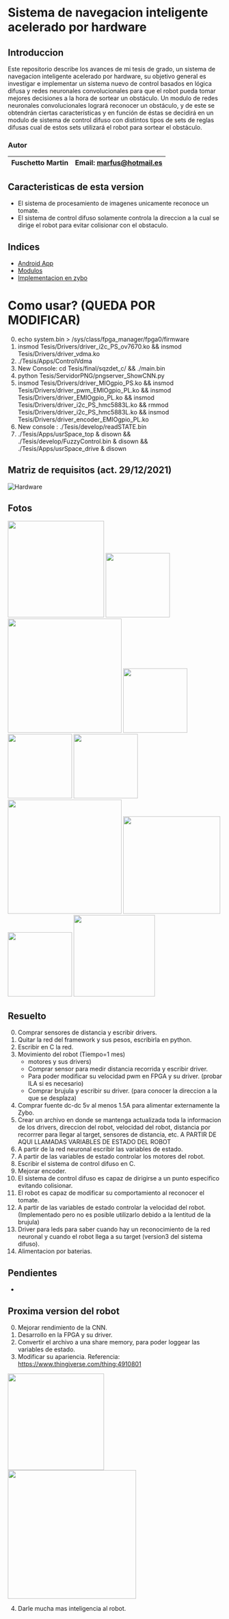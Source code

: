 # Sistema de navegacion inteligente acelerado por hardware

## Introduccion 

Este repositorio describe los avances de mi tesis de grado, un sistema de navegacion inteligente acelerado por hardware, su objetivo general es investigar e implementar un sistema nuevo de control basados en lógica difusa y redes neuronales convolucionales para que el robot pueda tomar mejores decisiones a la hora de sortear un obstáculo. Un modulo de redes neuronales convolucionales logrará reconocer un obstáculo, y de este se obtendrán ciertas características y en función de éstas se decidirá en un modulo de sistema de control difuso con distintos tipos de sets de reglas difusas cual de estos sets utilizará el robot para sortear el obstáculo.

### Autor

| Fuschetto Martin         | Email: <marfus@hotmail.es>
|:-------------------------:|:-------------------------:

## Caracteristicas de esta version

* El sistema de procesamiento de imagenes unicamente reconoce un tomate.
* El sistema de control difuso solamente controla la direccion a la cual se dirige el robot para evitar colisionar con el obstaculo.

## Indices

* [Android App](https://github.com/Fuschetto97/Tesis/tree/main/AndroidApp)
* [Modulos](https://github.com/Fuschetto97/Tesis/tree/main/Modulos)
* [Implementacion en zybo](https://github.com/Fuschetto97/Tesis/tree/main/Petalinux_Projects)

# Como usar? (QUEDA POR MODIFICAR)

0) echo system.bin > /sys/class/fpga_manager/fpga0/firmware
1) insmod Tesis/Drivers/driver_i2c_PS_ov7670.ko && insmod Tesis/Drivers/driver_vdma.ko
2) ./Tesis/Apps/ControlVdma 
3) New Console: cd Tesis/final/sqzdet_c/ && ./main.bin 
4) python Tesis/ServidorPNG/pngserver_ShowCNN.py
5) insmod Tesis/Drivers/driver_MIOgpio_PS.ko && insmod Tesis/Drivers/driver_pwm_EMIOgpio_PL.ko && insmod Tesis/Drivers/driver_EMIOgpio_PL.ko && insmod Tesis/Drivers/driver_i2c_PS_hmc5883L.ko && rmmod Tesis/Drivers/driver_i2c_PS_hmc5883L.ko && insmod Tesis/Drivers/driver_encoder_EMIOgpio_PL.ko
7) New console : ./Tesis/develop/readSTATE.bin
6) ./Tesis/Apps/usrSpace_top & disown && ./Tesis/develop/FuzzyControl.bin & disown && ./Tesis/Apps/usrSpace_drive & disown

## Matriz de requisitos (act. 29/12/2021)

<img src=./imagenes/matriz.png scale=0.5 alt="Hardware" />

## Fotos

<p float="left">
    <img src="./imagenes/state0.jpeg" width="225" />
    <img src="./imagenes/state1.jpeg" width="150" />
    <img src="./imagenes/state2.jpeg" width="266" />
    <img src="./imagenes/state3.jpeg" width="150" /> 
    <img src="./imagenes/state4.jpeg" width="150" />
    <img src="./imagenes/state5.jpeg" width="150" />
    <img src="./imagenes/state6.jpeg" width="266" />
    <img src="./imagenes/state7.jpeg" width="227" />
    <img src="./imagenes/state8.jpeg" width="150" />
    <img src="./imagenes/state9.jpeg" width="190" />
</p>

## Resuelto

0) Comprar sensores de distancia y escribir drivers.
1) Quitar la red del framework y sus pesos, escribirla en python.
2) Escribir en C la red.
3) Movimiento del robot (Tiempo=1 mes)
    * motores y sus drivers) 
    * Comprar sensor para medir distancia recorrida y escribir driver.
    * Para poder modificar su velocidad pwm en FPGA y su driver. (probar ILA si es necesario)
    * Comprar brujula y escribir su driver. (para conocer la direccion a la que se desplaza)
4) Comprar fuente dc-dc 5v al menos 1.5A para alimentar externamente la Zybo.
5) Crear un archivo en donde se mantenga actualizada toda la informacion de los drivers, direccion del robot, velocidad del robot, distancia por recorrrer para llegar al target, sensores de distancia, etc. A PARTIR DE AQUI LLAMADAS VARIABLES DE ESTADO DEL ROBOT
6) A partir de la red neuronal escribir las variables de estado.
7) A partir de las variables de estado controlar los motores del robot.
8) Escribir el sistema de control difuso en C.
9) Mejorar encoder.
10) El sistema de control difuso es capaz de dirigirse a un punto especifico evitando colisionar.
11) El robot es capaz de modificar su comportamiento al reconocer el tomate.
12) A partir de las variables de estado controlar la velocidad del robot. (Implementado pero no es posible utilizarlo debido a la lentitud de la brujula)
13) Driver para leds para saber cuando hay un reconocimiento de la red neuronal y cuando el robot llega a su target (version3 del sistema difuso).
14) Alimentacion por baterias.

## Pendientes 
-

## Proxima version del robot

0) Mejorar rendimiento de la CNN.
1) Desarrollo en la FPGA y su driver.
2) Convertir el archivo a una share memory, para poder loggear las variables de estado.
3) Modificar su apariencia. Referencia: https://www.thingiverse.com/thing:4910801

<p float="left">
    <img src="./imagenes/cozmo.jpg" width="225" />
    <img src="./imagenes/cozmo2.png" width="300" />
</p>


4) Darle mucha mas inteligencia al robot.